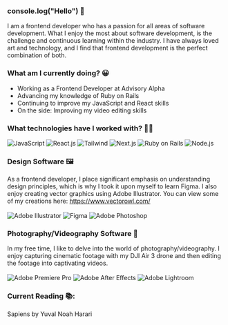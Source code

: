 ### console.log("Hello") 🫵
I am a frontend developer who has a passion for all areas of software development. What I enjoy the most about software development, is the challenge and continuous learning within the industry. I have always loved art and technology, and I find that frontend development is the perfect combination of both.

### What am I currently doing? 😀
- Working as a Frontend Developer at Advisory Alpha
- Advancing my knowledge of Ruby on Rails
- Continuing to improve my JavaScript and React skills
- On the side: Improving my video editing skills


### What technologies have I worked with? 🧑‍💻
![JavaScript](https://img.shields.io/badge/JavaScript-F7DF1E?style=for-the-badge&logo=javascript&logoColor=black) ![React.js](https://img.shields.io/badge/React-20232A?style=for-the-badge&logo=react&logoColor=61DAFB) ![Tailwind](https://img.shields.io/badge/Tailwind_CSS-38B2AC?style=for-the-badge&logo=tailwind-css&logoColor=white) 
![Next.js](https://img.shields.io/badge/Next.js-000000?style=for-the-badge&logo=next&logoColor=61DAFB)
![Ruby on Rails](https://img.shields.io/badge/Ruby_on_Rails-CC0000?style=for-the-badge&logo=ruby-on-rails&logoColor=white)
![Node.js](https://img.shields.io/badge/Node.js-43853D?style=for-the-badge&logo=node.js&logoColor=white)

### Design Software 🖼️
As a frontend developer, I place significant emphasis on understanding design principles, which is why I took it upon myself to learn Figma. I also enjoy creating vector graphics using Adobe Illustrator. You can view some of my creations here: https://www.vectorowl.com/
<br></br>
![Adobe Illustrator](https://img.shields.io/badge/adobe%20illustrator-%23FF9A00.svg?style=for-the-badge&logo=adobe%20illustrator&logoColor=white)
![Figma](https://img.shields.io/badge/figma-%23F24E1E.svg?style=for-the-badge&logo=figma&logoColor=white)
![Adobe Photoshop](https://img.shields.io/badge/Adobe%20Photoshop-31A8FF?style=for-the-badge&logo=Adobe%20Photoshop&logoColor=black)

### Photography/Videography Software 🎥
In my free time, I like to delve into the world of photography/videography. I enjoy capturing cinematic footage with my DJI Air 3 drone and then editing the footage into captivating videos.
<br></br>
![Adobe Premiere Pro](https://img.shields.io/badge/Adobe%20Premiere%20Pro-9999FF?style=for-the-badge&logo=Adobe%20Premiere%20Pro&logoColor=white)
![Adobe After Effects](https://img.shields.io/badge/Adobe%20after%20affects-CF96FD?style=for-the-badge&logo=Adobe%20after%20effects&logoColor=393665)
![Adobe Lightroom](https://img.shields.io/badge/Adobe%20Lightroom-31A8FF?style=for-the-badge&logo=Adobe%20Lightroom&logoColor=white)

### Current Reading 📚:
Sapiens by Yuval Noah Harari 

<!--
**atrain42/atrain42** is a ✨ _special_ ✨ repository because its `README.md` (this file) appears on your GitHub profile.

Here are some ideas to get you started:

- 🔭 I’m currently working on ...
- 🌱 I’m currently learning ...
- 👯 I’m looking to collaborate on ...
- 🤔 I’m looking for help with ...
- 💬 Ask me about ...
- 📫 How to reach me: ...
- 😄 Pronouns: ...
- ⚡ Fun fact: ...
-->
